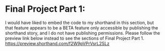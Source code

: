 # Final Project Part 1:
I would have liked to embed the code to my shorthand in this section, but that feature appears to be a BETA feature only accessible by publishing the shorthand story, and I do not have publishing permissions. Please follow the preview link below instead to see the sections of Final Project Part 1. 
https://preview.shorthand.com/f2W9pVPrVsrL2SLz
